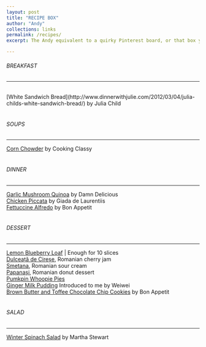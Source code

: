 ```yaml
---
layout: post
title: "RECIPE BOX"
author: "Andy"
collections: links
permalink: /recipes/
excerpt: The Andy equivalent to a quirky Pinterest board, or that box your parents store in the pantry or something like that. A place for food related things I find and what to try.

---
```




###### BREAKFAST
---

 <br>
 [White Sandwich Bread](http://www.dinnerwithjulie.com/2012/03/04/julia-childs-white-sandwich-bread/) by Julia Child

<br>
<br>


###### SOUPS
---
[Corn Chowder](https://www.cookingclassy.com/summer-corn-chowder/) by Cooking Classy
<br>
<br>


###### DINNER
---
[Garlic Mushroom Quinoa](https://damndelicious.net/2014/05/02/garlic-mushroom-quinoa/) by Damn Delicious
<br>
[Chicken Piccata](https://www.foodnetwork.com/recipes/giada-de-laurentiis/chicken-piccata-recipe2-1913809) by Giada de Laurentiis
<br>
[Fettuccine Alfredo](https://www.bonappetit.com/recipe/fettuccine-alfredo) by Bon Appetit
<br>
<br>

###### DESSERT
---
[Lemon Blueberry Loaf](https://www.pinterest.com/pin/255227503864573575/) | Enough for 10 slices
<br>
[Dulceață de Cireșe](https://www.lauralaurentiu.ro/retete-culinare/conserve/dulceata-de-cirese.html), Romanian cherry jam
  <br>
[Smetana](https://cookfromrussia.livejournal.com/1159.html "This recipe is for Smetana with 33-35% milk fat. All you need is:                                                          - 1 kg of heavy cream 33-35%,                                                        - 125 g of natural yogurt,                                                       - 24-36 hours and a little bit of patience.                                           In a medium-size bowl carefully mix together cream and natural yogurt. Leave it in a warm place for 24-36 hours. Than put to refrigerator for 1-2 hours. Smetana is ready!"), Romanian sour cream
<br>
[Papanași](https://jamilacuisine.ro/papanasi-prajiti-reteta-video/), Romanian donut dessert
<br>
[Pumkpin Whoopie Pies](http://lemon-sugar.com/2012/10/pumpkin-whoopie-pies.html/ "Pumpkin Whoopie Pies Yield:  15-20 sandwiches Prep Time:  25 minutes ♦ Bake Time:  15 minutes per batch Pumpkin Cookie Ingredients: 3 cups all-purpose flour 1 teaspoon salt 1 teaspoon baking powder 1 teaspoon baking soda 2 Tablespoons ground cinnamon!")
<br>
[Ginger Milk Pudding](https://www.chinasichuanfood.com/ginger-milk-pudding/) Introduced to me by Weiwei
<br>
[Brown Butter and Toffee Chocolate Chip Cookies](https://www.bonappetit.com/recipe/brown-butter-and-toffee-chocolate-chip-cookies) by Bon Appetit
<br>
<br>

###### SALAD
---
[Winter Spinach Salad](https://www.marthastewart.com/316707/winter-spinach-salad) by Martha Stewart
<br>
<br>
